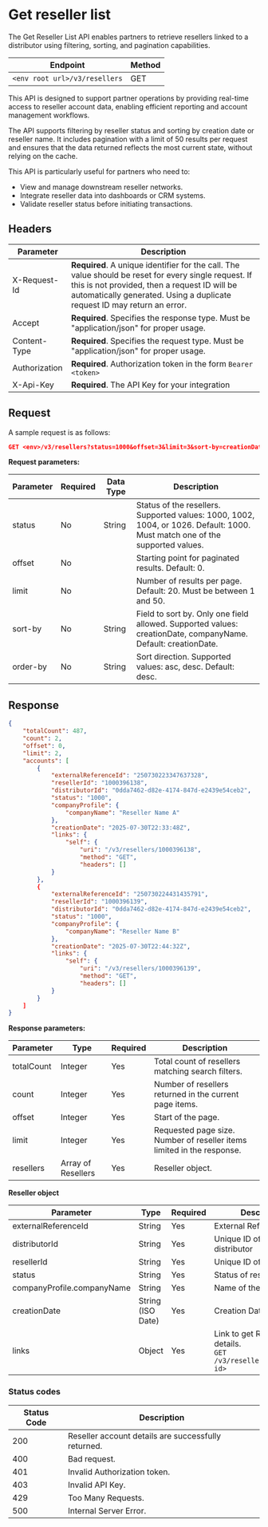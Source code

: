 # Get reseller list

The Get Reseller List API enables partners to retrieve resellers linked to a distributor using filtering, sorting, and pagination capabilities.

| Endpoint | Method|
|--|--|
|`<env root url>/v3/resellers` |GET |

This API is designed to support partner operations by providing real-time access to reseller account data, enabling efficient reporting and account management workflows.

The API supports filtering by reseller status and sorting by creation date or reseller name.  It includes pagination with a limit of 50 results per request and ensures that the data returned reflects the most current state, without relying on the cache.

This API is particularly useful for partners who need to:

- View and manage downstream reseller networks.
- Integrate reseller data into dashboards or CRM systems.
- Validate reseller status before initiating transactions.

## Headers

| Parameter        | Description                                                                                                                                                                                                                      |
|------------------|----------------------------------------------------------------------------------------------------------------------------------------------------------------------------------------------------------------------------------|
| X-Request-Id     | **Required**. A unique identifier for the call. The value should be reset for every single request. If this is not provided, then a request ID will be automatically generated. Using a duplicate request ID may return an error.              |
| Accept           | **Required**. Specifies the response type. Must be "application/json" for proper usage.                                                                                                                                          |
| Content-Type     | **Required**. Specifies the request type. Must be "application/json" for proper usage.                                                                                                                                           |
| Authorization    | **Required**. Authorization token in the form `Bearer <token>`                                                                                                                                                                   |
| X-Api-Key        | **Required**. The API Key for your integration                                                                                                                                                                                   |

## Request

A sample request is as follows:

```json
GET <env>/v3/resellers?status=1000&offset=3&limit=3&sort-by=creationDate&order-by=desc
```

**Request  parameters:**

| Parameter | Required | Data Type | Description                                                                                                                  |
|----------|----------|-----------|------------------------------------------------------------------------------------------------------------------------------|
| status   | No       | String    | Status of the resellers. Supported values: 1000, 1002, 1004, or 1026. Default: 1000. Must match one of the supported values. |
| offset   | No       |           | Starting point for paginated results. Default: 0.                                                                            |
| limit    | No       |           | Number of results per page. Default: 20. Must be between 1 and 50.                                                           |
| sort-by  | No       | String    | Field to sort by. Only one field allowed. Supported values: creationDate, companyName. Default: creationDate.                |
| order-by | No       | String    | Sort direction. Supported values: asc, desc. Default: desc.                                                                  |

## Response

```json
{
    "totalCount": 487,
    "count": 2,
    "offset": 0,
    "limit": 2,
    "accounts": [
        {
            "externalReferenceId": "250730223347637328",
            "resellerId": "1000396138",
            "distributorId": "0dda7462-d82e-4174-847d-e2439e54ceb2",
            "status": "1000",
            "companyProfile": {
                "companyName": "Reseller Name A"
            },
            "creationDate": "2025-07-30T22:33:48Z",
            "links": {
                "self": {
                    "uri": "/v3/resellers/1000396138",
                    "method": "GET",
                    "headers": []
            }
        },
        {
            "externalReferenceId": "250730224431435791",
            "resellerId": "1000396139",
            "distributorId": "0dda7462-d82e-4174-847d-e2439e54ceb2",
            "status": "1000",
            "companyProfile": {
                "companyName": "Reseller Name B"
            },
            "creationDate": "2025-07-30T22:44:32Z",
            "links": {
                "self": {
                    "uri": "/v3/resellers/1000396139",
                    "method": "GET",
                    "headers": []
            }
        }
    ]
}
```

**Response parameters:**

| **Parameter** | **Type**          | **Required** | **Description**                                                                |
|---------------|-------------------|--------------|--------------------------------------------------------------------------------|
| totalCount    | Integer           | Yes          | Total count of resellers matching search filters.                              |
| count         | Integer           | Yes          | Number of resellers returned in the current page items.                        |
| offset        | Integer           | Yes          | Start of the page.                                                             |
| limit         | Integer           | Yes          | Requested page size. Number of reseller items limited in the response.         |
| resellers     | Array of Resellers | Yes          | Reseller object.  |

**Reseller object**

| **Parameter**       | **Type**           | **Required** | **Description**                                                                                                                                             |
|---------------------|--------------------|--------------|-------------------------------------------------------------------------------------------------------------------------------------------------------------|
| externalReferenceId | String             | Yes          | External Reference ID                                                                                                                                       |
| distributorId       | String             | Yes          | Unique ID of the distributor                                                                                                                                |
| resellerId          | String             | Yes          | Unique ID of the reseller                                                                                                                                   |
| status              | String             | Yes          | Status of reseller                                                                                                                                          |
| companyProfile.companyName              | String             | Yes          | Name of the reseller.                                                                                                                                          |
| creationDate        | String  (ISO Date) | Yes          | Creation Date                                                                                                                                               |
| links               | Object             | Yes          | Link to get Reseller details. <br /> `GET /v3/resellers/<reseller-id>` |

### Status codes

| **Status Code** | **Description** |
|------------------|------------------|
| 200              | Reseller account details are successfully returned. |
| 400              | Bad request. |
| 401              | Invalid Authorization token. |
| 403              | Invalid API Key. |
| 429              | Too Many Requests. |
| 500              | Internal Server Error. |
